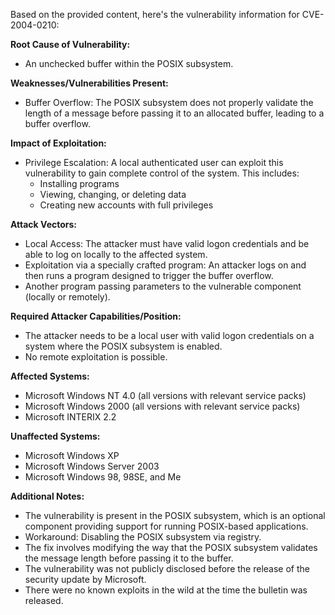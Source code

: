 Based on the provided content, here's the vulnerability information for CVE-2004-0210:

**Root Cause of Vulnerability:**
- An unchecked buffer within the POSIX subsystem.

**Weaknesses/Vulnerabilities Present:**
- Buffer Overflow: The POSIX subsystem does not properly validate the length of a message before passing it to an allocated buffer, leading to a buffer overflow.

**Impact of Exploitation:**
- Privilege Escalation: A local authenticated user can exploit this vulnerability to gain complete control of the system. This includes:
  - Installing programs
  - Viewing, changing, or deleting data
  - Creating new accounts with full privileges

**Attack Vectors:**
- Local Access: The attacker must have valid logon credentials and be able to log on locally to the affected system.
- Exploitation via a specially crafted program: An attacker logs on and then runs a program designed to trigger the buffer overflow.
- Another program passing parameters to the vulnerable component (locally or remotely).

**Required Attacker Capabilities/Position:**
- The attacker needs to be a local user with valid logon credentials on a system where the POSIX subsystem is enabled.
- No remote exploitation is possible.

**Affected Systems:**
- Microsoft Windows NT 4.0 (all versions with relevant service packs)
- Microsoft Windows 2000 (all versions with relevant service packs)
- Microsoft INTERIX 2.2

**Unaffected Systems:**
- Microsoft Windows XP
- Microsoft Windows Server 2003
- Microsoft Windows 98, 98SE, and Me

**Additional Notes:**
- The vulnerability is present in the POSIX subsystem, which is an optional component providing support for running POSIX-based applications.
- Workaround: Disabling the POSIX subsystem via registry.
- The fix involves modifying the way that the POSIX subsystem validates the message length before passing it to the buffer.
- The vulnerability was not publicly disclosed before the release of the security update by Microsoft.
- There were no known exploits in the wild at the time the bulletin was released.
